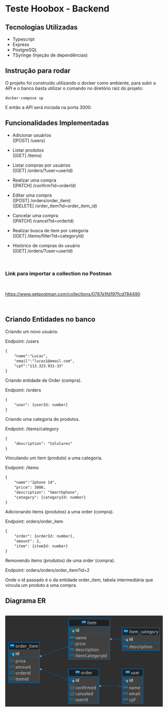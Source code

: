 # Teste Hoobox - Backend 

## Tecnologias Utilizadas

* Typescript
* Express
* PostgreSQL
* TSyringe (Injeção de dependências)

## Instrução para rodar
O projeito foi construído utilizando o docker como ambiente, para subir a API e o banco basta utilizar o comando no diretório raiz do projeto:

```
docker-compose up
```

E então a API será iniciada na porta 3000.

## Funcionalidades Implementadas

* Adicionar usuários 
</br>([POST] /users)

* Listar produtos 
</br>([GET] /items)
* Listar compras por usuários 
</br>([GET] /orders/?user=userId)

* Realizar uma compra 
</br>([PATCH] /confirm?id=orderId)
* Editar uma compra 
</br> ([POST] /orders/order_item) 
</br>([DELETE] /order_item?id=order_item_id)

* Cancelar uma compra 
</br> ([PATCH] /cancel?id=orderId)
* Realizar busca de item por categoria
</br> ([GET] /items/filter?id=categoryId)
* Histórico de compras do usuário
</br> ([GET] /orders/?user=userId)

</br>

### Link para importar a collection no Postman
</br>

https://www.getpostman.com/collections/0787e1fd197fcd784490

</br>

## Criando Entidades no banco
Criando um novo usuário. 

Endpoint: /users

```
{
	"name":"Lucas",
	"email":"lucas1@email.com",
	"cpf":"113.323.931-33"
}
```

Criando entidade de Order (compra).

Endpoint: /orders

```
{
    "user": {userId: number}
}
```

Criando uma categoria de produtos.

Endpoint: /items/category

```
{
	"description": "Celulares"
}
```

Vinculando um item (produto) a uma categoria.

Endpoint: /items

```
{
	"name":"Iphone 14",
	"price": 3000,
	"description": "Smarthphone",
	"category": {categoryId: number}
}
```

Adicionando items (produtos) a uma order (compra).

Endpoint: orders/order_item

```
{
	"order": {orderId: number},
	"amount": 2,
	"item": {itemId: number}
}
```

Removendo items (produtos) de uma order (compra).

Endpoint: orders/orders/order_item?id=2

Onde o id passado é o da entidade order_item, tabela intermediária 
que vincula um produto a uma compra.

## Diagrama ER
</br>
<img src="./orders-db-er.png"/>